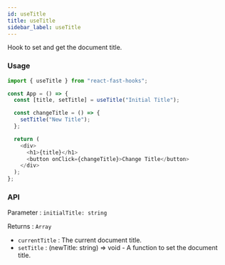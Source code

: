 ```yaml
---
id: useTitle
title: useTitle
sidebar_label: useTitle
---
```


Hook to set and get the document title.

### Usage

```typescript
import { useTitle } from "react-fast-hooks";

const App = () => {
  const [title, setTitle] = useTitle("Initial Title");

  const changeTitle = () => {
    setTitle("New Title");
  };

  return (
    <div>
      <h1>{title}</h1>
      <button onClick={changeTitle}>Change Title</button>
    </div>
  );
};
```

### API

Parameter : `initialTitle: string`

Returns : `Array`

- `currentTitle` : The current document title.
- `setTitle` : (newTitle: string) => void - A function to set the document title.
